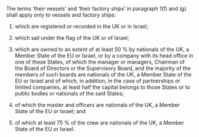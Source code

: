 The terms ‘their vessels’ and ‘their factory ships’ in paragraph 1(f) and (g) shall apply only to vessels and factory ships:

1. which are registered or recorded in the UK or in Israel;

2. which sail under the flag of the UK or of Israel;

3. which are owned to an extent of at least 50 % by nationals of the UK, a Member State of the EU or Israel, or by a company with its head office in one of these States, of which the manager or managers, Chairman of the Board of Directors or the Supervisory Board, and the majority of the members of such boards are nationals of the UK, a Member State of the EU or Israel and of which, in addition, in the case of partnerships or limited companies, at least half the capital belongs to those States or to public bodies or nationals of the said States;

4. of which the master and officers are nationals of the UK, a Member State of the EU or Israel; and

5. of which at least 75 % of the crew are nationals of the UK, a Member State of the EU or Israel.
